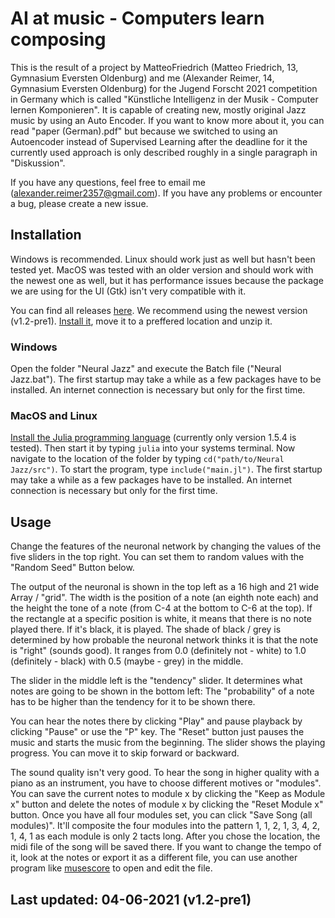 # AI at music - Computers learn composing
This is the result of a project by MatteoFriedrich (Matteo Friedrich, 13, Gymnasium Eversten Oldenburg) and me (Alexander Reimer, 14, Gymnasium Eversten Oldenburg) for the Jugend Forscht 2021 competition in Germany which is called "Künstliche Intelligenz in der Musik - Computer lernen Komponieren". It is capable of creating new, mostly original Jazz music by using an Auto Encoder. If you want to know more about it, you can read "paper (German).pdf" but because we switched to using an Autoencoder instead of Supervised Learning after the deadline for it the currently used approach is only described roughly in a single paragraph in "Diskussion".

If you have any questions, feel free to email me (alexander.reimer2357@gmail.com). If you have any problems or encounter a bug, please create a new issue.

## Installation

Windows is recommended. Linux should work just as well but hasn't been tested yet. MacOS was tested with an older version and should work with the newest one as well, but it has performance issues because the package we are using for the UI (Gtk) isn't very compatible with it.

You can find all releases [here](https://github.com/AR102/AI-Composer.jl/releases). We recommend using the newest version (v1.2-pre1).
[Install it](https://github.com/AR102/AI-Composer.jl/releases/tag/v1.2-pre1), move it to a preffered location and unzip it.

### Windows
Open the folder "Neural Jazz" and execute the Batch file ("Neural Jazz.bat"). The first startup may take a while as a few packages have to be installed. An internet connection is necessary but only for the first time.

### MacOS and Linux
[Install the Julia programming language](https://julialang.org/downloads/oldreleases/) (currently only version 1.5.4 is tested). Then start it by typing `julia` into your systems terminal. Now navigate to the location of the folder by typing `cd("path/to/Neural Jazz/src")`. To start the program, type `include("main.jl")`. The first startup may take a while as a few packages have to be installed. An internet connection is necessary but only for the first time.

## Usage
Change the features of the neuronal network by changing the values of the five sliders in the top right. You can set them to random values with the "Random Seed" Button below.

The output of the neuronal is shown in the top left as a 16 high and 21 wide Array / "grid". The width is the position of a note (an eighth note each) and the height the tone of a note (from C-4 at the bottom to C-6 at the top). If the rectangle at a specific position is white, it means that there is no note played there. If it's black, it is played. The shade of black / grey is determined by how probable the neuronal network thinks it is that the note is "right" (sounds good). It ranges from 0.0 (definitely not - white) to 1.0 (definitely - black) with 0.5 (maybe - grey) in the middle.

The slider in the middle left is the "tendency" slider. It determines what notes are going to be shown in the bottom left: The "probability" of a note has to be higher than the tendency for it to be shown there.

You can hear the notes there by clicking "Play" and pause playback by clicking "Pause" or use the "P" key. The "Reset" button just pauses the music and starts the music from the beginning. The slider shows the playing progress. You can move it to skip forward or backward. 

The sound quality isn't very good. To hear the song in higher quality with a piano as an instrument, you have to choose different motives or "modules". You can save the current notes to module x by clicking the "Keep as Module x" button and delete the notes of module x by clicking the "Reset Module x" button. Once you have all four modules set, you can click "Save Song (all modules)". It'll composite the four modules into the pattern 1, 1, 2, 1, 3, 4, 2, 1, 4, 1 as each module is only 2 tacts long. After you chose the location, the midi file of the song will be saved there. If you want to change the tempo of it, look at the notes or export it as a different file, you can use another program like [musescore](https://musescore.org/de) to open and edit the file.

## Last updated: 04-06-2021 (v1.2-pre1)
